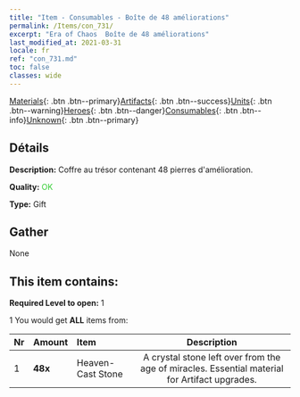 ```yaml
---
title: "Item - Consumables - Boîte de 48 améliorations"
permalink: /Items/con_731/
excerpt: "Era of Chaos  Boîte de 48 améliorations"
last_modified_at: 2021-03-31
locale: fr
ref: "con_731.md"
toc: false
classes: wide
---
```

 [Materials](/fr/Items/){: .btn .btn--primary}[Artifacts](/fr/Items/Artifacts/){: .btn .btn--success}[Units](/fr/Items/Units/){: .btn .btn--warning}[Heroes](/fr/Items/Heroes/){: .btn .btn--danger}[Consumables](/fr/Items/Consumables/){: .btn .btn--info}[Unknown](/fr/Items/Unknown/){: .btn .btn--primary}

## Détails
 **Description:** Coffre au trésor contenant 48 pierres d'amélioration.

 **Quality:** <span style="color: #32CD32">OK</span>

 **Type:** Gift

## Gather

  None

## This item contains:

 **Required Level to open:** 1

 1 You would get **ALL** items  from:

  | Nr | Amount |     Item    | Description |
  |:---|:-------|:------------|:-----------:|
  | 1 |  **48x** | Heaven-Cast Stone | A crystal stone left over from the age of miracles. Essential material for Artifact upgrades.  | 
